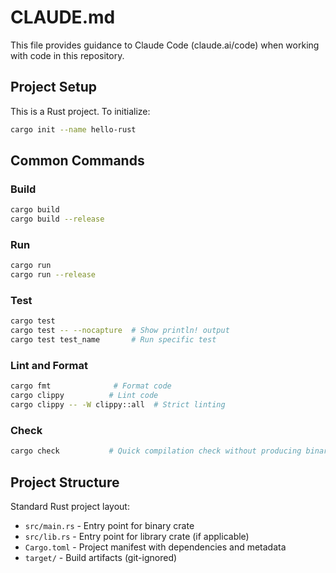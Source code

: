 # CLAUDE.md

This file provides guidance to Claude Code (claude.ai/code) when working with code in this repository.

## Project Setup

This is a Rust project. To initialize:
```bash
cargo init --name hello-rust
```

## Common Commands

### Build
```bash
cargo build
cargo build --release
```

### Run
```bash
cargo run
cargo run --release
```

### Test
```bash
cargo test
cargo test -- --nocapture  # Show println! output
cargo test test_name       # Run specific test
```

### Lint and Format
```bash
cargo fmt              # Format code
cargo clippy          # Lint code
cargo clippy -- -W clippy::all  # Strict linting
```

### Check
```bash
cargo check           # Quick compilation check without producing binary
```

## Project Structure

Standard Rust project layout:
- `src/main.rs` - Entry point for binary crate
- `src/lib.rs` - Entry point for library crate (if applicable)
- `Cargo.toml` - Project manifest with dependencies and metadata
- `target/` - Build artifacts (git-ignored)